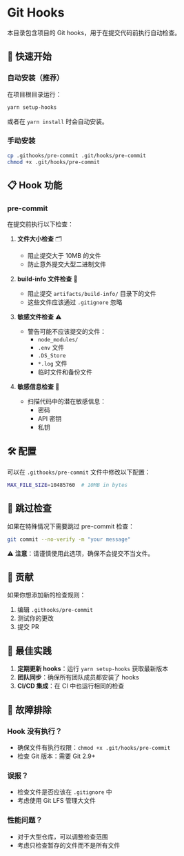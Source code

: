 # Git Hooks

本目录包含项目的 Git hooks，用于在提交代码前执行自动检查。

## 🚀 快速开始

### 自动安装（推荐）

在项目根目录运行：

```bash
yarn setup-hooks
```

或者在 `yarn install` 时会自动安装。

### 手动安装

```bash
cp .githooks/pre-commit .git/hooks/pre-commit
chmod +x .git/hooks/pre-commit
```

## 📋 Hook 功能

### pre-commit

在提交前执行以下检查：

1. **文件大小检查** 🗂️
    - 阻止提交大于 10MB 的文件
    - 防止意外提交大型二进制文件

2. **build-info 文件检查** 🚫
    - 阻止提交 `artifacts/build-info/` 目录下的文件
    - 这些文件应该通过 `.gitignore` 忽略

3. **敏感文件检查** ⚠️
    - 警告可能不应该提交的文件：
        - `node_modules/`
        - `.env` 文件
        - `.DS_Store`
        - `*.log` 文件
        - 临时文件和备份文件

4. **敏感信息检查** 🔐
    - 扫描代码中的潜在敏感信息：
        - 密码
        - API 密钥
        - 私钥

## 🛠️ 配置

可以在 `.githooks/pre-commit` 文件中修改以下配置：

```bash
MAX_FILE_SIZE=10485760  # 10MB in bytes
```

## 🚫 跳过检查

如果在特殊情况下需要跳过 pre-commit 检查：

```bash
git commit --no-verify -m "your message"
```

⚠️ **注意**：请谨慎使用此选项，确保不会提交不当文件。

## 🤝 贡献

如果你想添加新的检查规则：

1. 编辑 `.githooks/pre-commit`
2. 测试你的更改
3. 提交 PR

## 📝 最佳实践

1. **定期更新 hooks**：运行 `yarn setup-hooks` 获取最新版本
2. **团队同步**：确保所有团队成员都安装了 hooks
3. **CI/CD 集成**：在 CI 中也运行相同的检查

## 🐛 故障排除

### Hook 没有执行？

- 确保文件有执行权限：`chmod +x .git/hooks/pre-commit`
- 检查 Git 版本：需要 Git 2.9+

### 误报？

- 检查文件是否应该在 `.gitignore` 中
- 考虑使用 Git LFS 管理大文件

### 性能问题？

- 对于大型仓库，可以调整检查范围
- 考虑只检查暂存的文件而不是所有文件
